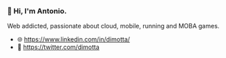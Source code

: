 ### 👋 Hi, I'm Antonio.

Web addicted, passionate about cloud, mobile, running and MOBA games.

- 🌐 https://www.linkedin.com/in/dimotta/
- 🐤 https://twitter.com/dimotta
